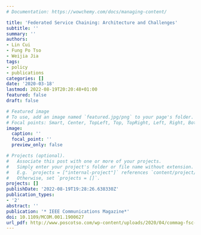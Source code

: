 ```yaml
---
# Documentation: https://wowchemy.com/docs/managing-content/

title: 'Federated Service Chaining: Architecture and Challenges'
subtitle: ''
summary: ''
authors:
- Lin Cui
- Fung Po Tso
- Weijia Jia
tags:
- policy
- publications
categories: []
date: '2020-03-18'
lastmod: 2022-08-19T20:20:48+01:00
featured: false
draft: false

# Featured image
# To use, add an image named `featured.jpg/png` to your page's folder.
# Focal points: Smart, Center, TopLeft, Top, TopRight, Left, Right, BottomLeft, Bottom, BottomRight.
image:
  caption: ''
  focal_point: ''
  preview_only: false

# Projects (optional).
#   Associate this post with one or more of your projects.
#   Simply enter your project's folder or file name without extension.
#   E.g. `projects = ["internal-project"]` references `content/project/deep-learning/index.md`.
#   Otherwise, set `projects = []`.
projects: []
publishDate: '2022-08-19T19:28:26.638330Z'
publication_types:
- '2'
abstract: ''
publication: '* IEEE Communications Magazine*'
doi: 10.1109/MCOM.001.1900627
url_pdf: http://www.poscotso.com/wp-content/uploads/2020/04/commag-fsc-cui.pdf
---
```

